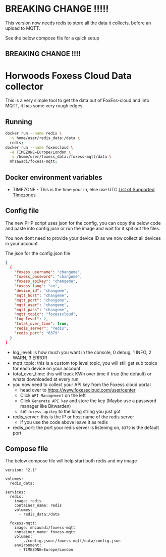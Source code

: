 # BREAKING CHANGE !!!!!

This version now needs redis to store all the data it collects, before an upload to MQTT.

See the below compose file for a quick setup

## BREAKING CHANGE !!!!

# Horwoods Foxess Cloud Data collector

This is a very simple tool to get the data out of FoxEss-cloud and into MQTT, it has some very rough edges.

## Running

```bash
docker run --name redis \
  -v home/user/redis_data:/data \
  redis;
docker run --name foxescloud \
  -e TIMEZONE=Europe/London \
  -v /home/user/foxess_data:/foxess-mqtt/data \
  mhzawadi/foxess-mqtt;
```

## Docker environment variables

- TIMEZONE - This is the time your in, else use UTC [List of Supported Timezones](https://www.php.net/manual/en/timezones.php)

## Config file

The new PHP script uses json for the config,
you can copy the below code and paste into config.josn or run the image and wait for it spit out the files.

You now dont need to provide your device ID as we now collect all devices in your account

The json for the config.json file
```json
{
  {
    "foxess_username": "changeme",
    "foxess_password": "changeme",
    "foxess_apikey": "changeme",
    "foxess_lang": "en",
    "device_id": "changeme",
    "mqtt_host": "changeme",
    "mqtt_port": "changeme",
    "mqtt_user": "changeme",
    "mqtt_pass": "changeme",
    "mqtt_topic": "foxesscloud",
    "log_level": 2,
    "total_over_time": true,
    "redis_server": "redis",
    "redis_port": "6379"
  }
}
```

- log_level: is how much you want in the console, 0 debug, 1 INFO, 2 WARN, 3 ERROR
- mqtt_topic: this is a custom top level topic, you will still get sub topics for each device on your account
- total_over_time: this will track KWh over time if true (the default) or whats downloaded at every run
- you now need to collect your API key from the Foxess cloud portal
  - head over to https://www.foxesscloud.com/user/center
  - Click `API Management` on the left
  - Click `Generate API key` and store the key (Maybe use a password manager like Bitwarden)
  - set `foxess_apikey` to the lolng string you just got
- redis_server: this is the IP or host name of the redis server
  - if you use the code above leave it as redis
- redis_port: the port your redis server is listening on, `6379` is the default port

## Compose file

The below compose file will help start both redis and my image

```
version: "2.1"

volumes:
  redis_data:

services:
  redis:
    image: redis
    container_name: redis
    volumes:
      - redis_data:/data

  foxess-mqtt:
    image: mhzawadi/foxess-mqtt
    container_name: foxess-mqtt
    volumes:
      - ./config.json:/foxess-mqtt/data/config.json
    environment:
      - TIMEZONE=Europe/London
```

